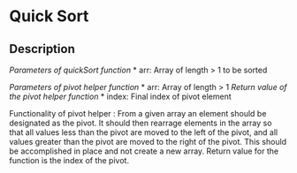 # Quick Sort

## Description
  *Parameters of quickSort function*
    * arr: Array of length > 1 to be sorted

  *Parameters of pivot helper function*
    * arr: Array of length > 1
  *Return value of the pivot helper function*
    * index: Final index of pivot element

  Functionality of pivot helper
    : From a given array an element should be designated as the pivot. It should then rearrage elements in the array so that all values less than the pivot are moved to the left of the pivot, and all values greater than the pivot are moved to the right of the pivot. This should be accomplished in place and not create a new array. Return value for the function is the index of the pivot.
